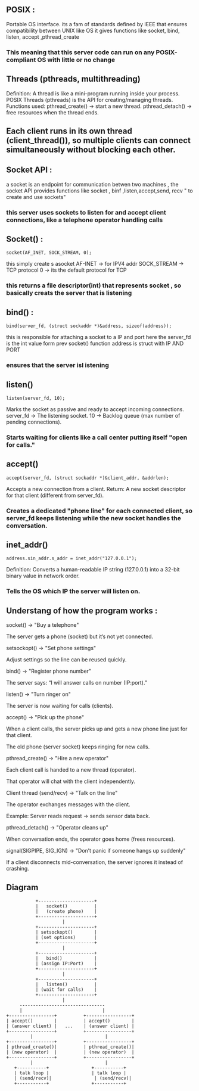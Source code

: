 ## POSIX : 
  Portable OS interface. its a fam of standards defined by IEEE that ensures compatibility between UNIX like OS
  it gives functions like socket, bind, listen, accept ,pthread_create 
  ### This meaning that this server code can run on any POSIX-compliant OS with little or no change

## Threads (pthreads, multithreading)

  Definition: A thread is like a mini-program running inside your process. POSIX Threads (pthreads) is the API for creating/managing threads.
  Functions used:
  pthread_create() → start a new thread.
  pthread_detach() → free resources when the thread ends.
 ## Each client runs in its own thread (client_thread()), so multiple clients can connect simultaneously without blocking each other.

## Socket API :
  a socket is an endpoint for communication betwen two machines , the socket API provides functions 
  like socket , binf ,listen,accept,send, recv " to create and use sockets" 
  ### this server uses sockets to listen for and accept client connections, like a telephone operator handling calls

## Socket() : 
  ```
  socket(AF_INET, SOCK_STREAM, 0);
  ```
  this simply create s asocket 
  AF-INET -> for IPV4 addr
  SOCK_STREAM -> TCP protocol 
  0 -> its the default protocol for TCP 
  ### this returns a file descriptor(int) that represents socket , so basically creats the server that is listening 

## bind() :
  ```
  bind(server_fd, (struct sockaddr *)&address, sizeof(address));
  ```
  this is responsible for attaching a socket to a IP and port
  here the server_fd is the int value form prev socket() function 
  address is struct with IP AND PORT 
  ### ensures that the server isl istening 

## listen()
  ```
  listen(server_fd, 10);
  ```
  Marks the socket as passive and ready to accept incoming connections.
  server_fd → The listening socket.
  10 → Backlog queue (max number of pending connections).
  ### Starts waiting for clients like a call center putting itself "open for calls."

## accept()
  ```
  accept(server_fd, (struct sockaddr *)&client_addr, &addrlen);
  ```
  Accepts a new connection from a client.
  Return: A new socket descriptor for that client (different from server_fd).
  ### Creates a dedicated "phone line" for each connected client, so server_fd keeps listening while the new socket handles the conversation.

## inet_addr()
  ```
  address.sin_addr.s_addr = inet_addr("127.0.0.1");
  ```
  Definition: Converts a human-readable IP string (127.0.0.1) into a 32-bit binary value in network order.
  ### Tells the OS which IP the server will listen on.

## Understang of how the program works : 
  socket() → "Buy a telephone"

  The server gets a phone (socket) but it’s not yet connected.
  
  setsockopt() → "Set phone settings"
  
  Adjust settings so the line can be reused quickly.
  
  bind() → "Register phone number"
  
  The server says: “I will answer calls on number (IP:port).”
  
  listen() → "Turn ringer on"
  
  The server is now waiting for calls (clients).
  
  accept() → "Pick up the phone"
  
  When a client calls, the server picks up and gets a new phone line just for that client.
  
  The old phone (server socket) keeps ringing for new calls.
  
  pthread_create() → "Hire a new operator"
  
  Each client call is handed to a new thread (operator).
  
  That operator will chat with the client independently.
  
  Client thread (send/recv) → "Talk on the line"
  
  The operator exchanges messages with the client.
  
  Example: Server reads request → sends sensor data back.
  
  pthread_detach() → "Operator cleans up"
  
  When conversation ends, the operator goes home (frees resources).
  
  signal(SIGPIPE, SIG_IGN) → "Don’t panic if someone hangs up suddenly"
  
  If a client disconnects mid-conversation, the server ignores it instead of crashing.

## Diagram 
```
           +---------------------+
           |   socket()          |
           |   (create phone)    |
           +---------------------+
                     |
           +---------------------+
           | setsockopt()        |
           | (set options)       |
           +---------------------+
                     |
           +---------------------+
           |   bind()            |
           | (assign IP:Port)    |
           +---------------------+
                     |
           +---------------------+
           |   listen()          |
           | (wait for calls)    |
           +---------------------+
                     |
     --------------------------------
     |                              |
+-----------------+          +-----------------+
| accept()        |          | accept()        |
| (answer client) |   ...    | (answer client) |
+-----------------+          +-----------------+
         |                           |
+-----------------+          +-----------------+
| pthread_create()|          | pthread_create()|
| (new operator)  |          | (new operator)  |
+-----------------+          +-----------------+
         |                           |
   +-----------+                +-----------+
   | talk loop |                | talk loop |
   | (send/recv)|                | (send/recv)|
   +-----------+                +-----------+

```
